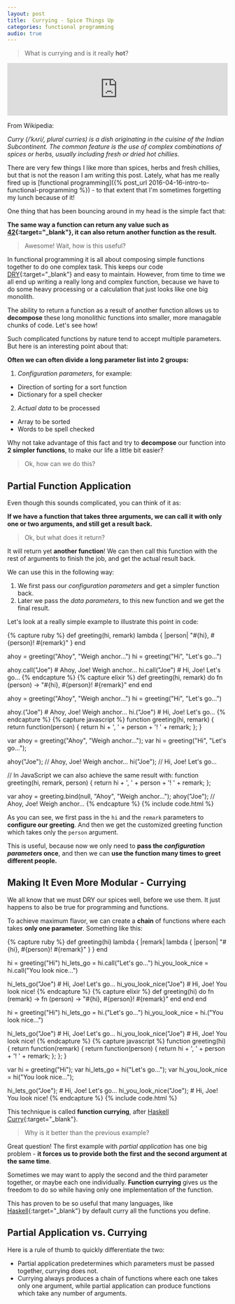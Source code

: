 ```yaml
---
layout: post
title:  Currying - Spice Things Up
categories: functional programming
audio: true
---
```


> What is currying and is it really **hot**?

<iframe width="100%" height="120" scrolling="no" frameborder="no" src="https://w.soundcloud.com/player/?url=https%3A//api.soundcloud.com/tracks/267632759&amp;color=ff5500&amp;auto_play=false&amp;hide_related=false&amp;show_comments=true&amp;show_user=true&amp;show_reposts=false"></iframe>

From Wikipedia:

*Curry (/ˈkʌri/, plural curries) is a dish originating in the cuisine of the Indian Subcontinent. The common feature is the use of complex combinations of spices or herbs, usually including fresh or dried hot chillies.*

There are very few things I like more than spices, herbs and fresh chillies, but that is not the reason I am writing this post. Lately, what has me really fired up is [functional programming]({% post_url 2016-04-16-intro-to-functional-programming %}) - to that extent that I'm sometimes forgetting my lunch because of it!

One thing that has been bouncing around in my head is the simple fact that:

**The same way a function can return any value such as [42][42]{:target="_blank"}, it can also return another function as the result.**

> Awesome! Wait, how is this useful?

In functional programming it is all about composing simple functions together to do one complex task. This keeps our code [DRY](https://en.wikipedia.org/wiki/Don%27t_repeat_yourself){:target="_blank"} and easy to maintain. However, from time to time we all end up writing a really long and complex function, because we have to do some heavy processing or a calculation that just looks like one big monolith.

The ability to return a function as a result of another function allows us to **decompose** these long monolithic functions into smaller, more managable chunks of code. Let's see how!

Such complicated functions by nature tend to accept multiple parameters. But here is an interesting point about that:

**Often we can often divide a long parameter list into 2 groups:**

1. *Configuration parameters*, for example:
  - Direction of sorting for a sort function
  - Dictionary for a spell checker
2. *Actual data* to be processed
  - Array to be sorted
  - Words to be spell checked

Why not take advantage of this fact and try to **decompose** our function into **2 simpler functions**, to make our life a little bit easier?

> Ok, how can we do this?

## Partial Function Application

Even though this sounds complicated, you can think of it as:

**If we have a function that takes three arguments, we can call it with only one or two arguments, and still get a result back.**

> Ok, but what does it return?

It will return yet **another function**! We can then call this function with the rest of arguments to finish the job, and get the actual result back.

We can use this in the following way:

1. We first pass our *configuration parameters* and get a simpler function back.
2. Later we pass the *data parameters*, to this new function and we get the final result.

Let's look at a really simple example to illustrate this point in code:

{% capture ruby %}
def greeting(hi, remark)
  lambda { |person| "#{hi}, #{person}! #{remark}" }
end

ahoy = greeting("Ahoy", "Weigh anchor...")
hi   = greeting("Hi", "Let's go...")

ahoy.call("Joe") # Ahoy, Joe! Weigh anchor...
hi.call("Joe")   # Hi, Joe! Let's go...
{% endcapture %}
{% capture elixir %}
def greeting(hi, remark) do
  fn (person) -> "#{hi}, #{person}! #{remark}" end
end

ahoy = greeting("Ahoy", "Weigh anchor...")
hi   = greeting("Hi", "Let's go...")

ahoy.("Joe")  # Ahoy, Joe! Weigh anchor...
hi.("Joe")    # Hi, Joe! Let's go...
{% endcapture %}
{% capture javascript %}
function greeting(hi, remark) {
  return function(person) {
    return hi + ', ' + person + '! ' + remark;
  };
}

var ahoy = greeting("Ahoy", "Weigh anchor...");
var hi   = greeting("Hi", "Let's go...");

ahoy("Joe"); // Ahoy, Joe! Weigh anchor...
hi("Joe");   // Hi, Joe! Let's go...

// In JavaScript we can also achieve the same result with:
function greeting(hi, remark, person) {
  return hi + ', ' + person + '! ' + remark;
};

var ahoy = greeting.bind(null, "Ahoy", "Weigh anchor...");
ahoy("Joe"); // Ahoy, Joe! Weigh anchor...
{% endcapture %}
{% include code.html %}

As you can see, we first pass in the `hi` and the `remark` parameters to **configure our greeting**. And then we get the customized greeting function which takes only the `person` argument.

This is useful, because now we only need to **pass the *configuration parameters* once**, and then we can **use the function many times to greet different people.**

## Making It Even More Modular - Currying

We all know that we must DRY our spices well, before we use them. It just happens to also be true for programming and functions.

To achieve maximum flavor, we can create a **chain** of functions where each takes **only one parameter**. Something like this:

{% capture ruby %}
def greeting(hi)
  lambda { |remark|
    lambda { |person| "#{hi}, #{person}! #{remark}" }
  }
end

hi = greeting("Hi")
hi_lets_go = hi.call("Let's go...")
hi_you_look_nice = hi.call("You look nice...")

hi_lets_go("Joe")       # Hi, Joe! Let's go...
hi_you_look_nice("Joe") # Hi, Joe! You look nice!
{% endcapture %}
{% capture elixir %}
def greeting(hi) do
  fn (remark) ->
    fn (person) -> "#{hi}, #{person}! #{remark}" end
  end
end

hi = greeting("Hi")
hi_lets_go = hi.("Let's go...")
hi_you_look_nice = hi.("You look nice...")

hi_lets_go("Joe")       # Hi, Joe! Let's go...
hi_you_look_nice("Joe") # Hi, Joe! You look nice!
{% endcapture %}
{% capture javascript %}
function greeting(hi) {
  return function(remark) {
    return function(person) {
      return hi + ', ' + person + '! ' + remark;
    };
  };
}

var hi = greeting("Hi");
var hi_lets_go = hi("Let's go...");
var hi_you_look_nice = hi("You look nice...");

hi_lets_go("Joe");       # Hi, Joe! Let's go...
hi_you_look_nice("Joe"); # Hi, Joe! You look nice!
{% endcapture %}
{% include code.html %}

This technique is called **function currying**, after [Haskell Curry](https://en.wikipedia.org/wiki/Haskell_Curry){:target="_blank"}.

> Why is it better than the previous example?

Great question! The first example with *partial application* has one big problem - **it forces us to provide both the first and the second argument at the same time**.

Sometimes we may want to apply the second and the third parameter together, or maybe each one individually. **Function currying** gives us the freedom to do so while having only one implementation of the function.

This has proven to be so useful that many languages, like [Haskell](https://www.haskell.org){:target="_blank"} by default curry all the functions you define.

## Partial Application vs. Currying

Here is a rule of thumb to quickly differentiate the two:

- Partial application predetermines which parameters must be passed together, currying does not.
- Currying always produces a chain of functions where each one takes only one argument, while partial application can produce functions which take any number of arguments.

[42]: https://en.wikipedia.org/wiki/Phrases_from_The_Hitchhiker%27s_Guide_to_the_Galaxy#Answer_to_the_Ultimate_Question_of_Life.2C_the_Universe.2C_and_Everything_.2842.29

